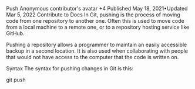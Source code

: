 Push
Anonymous contributor's avatar
+4
Published May 18, 2021•Updated Mar 5, 2022
Contribute to Docs
In Git, pushing is the process of moving code from one repository to another one. Often this is used to move code from a local machine to a remote one, or to a repository hosting service like GitHub.

Pushing a repository allows a programmer to maintain an easily accessible backup in a second location. It is also used when collaborating with people that would not have access to the computer that the code is written on.

Syntax
The syntax for pushing changes in Git is this:

git push <remote-name> <branch-name>

